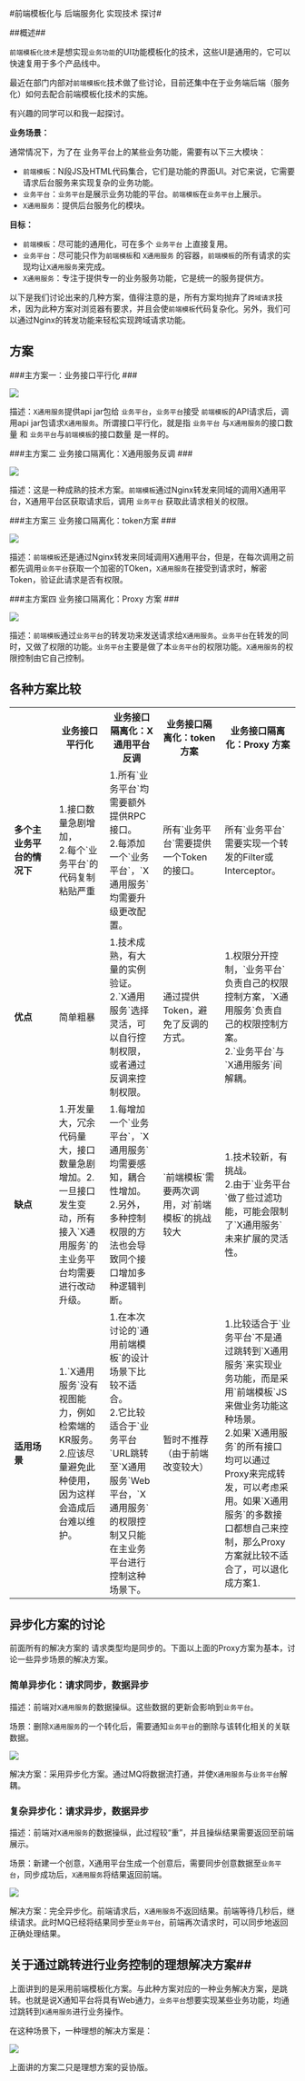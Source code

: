 
#前端模板化与 后端服务化 实现技术 探讨#

##概述##

`前端模板化技术`是想实现`业务功能`的UI功能模板化的技术，这些UI是通用的，它可以快速复用于多个产品线中。

最近在部门内部对`前端模板化`技术做了些讨论，目前还集中在于业务端后端（服务化）如何去配合前端模板化技术的实施。

有兴趣的同学可以和我一起探讨。

**业务场景：**

通常情况下，为了在 业务平台上的某些业务功能，需要有以下三大模块：

- `前端模板`：N段JS及HTML代码集合，它们是功能的界面UI。对它来说，它需要请求后台服务来实现复杂的业务功能。
- `业务平台`：`业务平台`是展示业务功能的平台。`前端模板`在`业务平台`上展示。
- `X通用服务`：提供后台服务化的模块。

**目标：**

- `前端模板`：尽可能的通用化，可在多个 `业务平台` 上直接复用。
- `业务平台`：尽可能只作为`前端模板`和 `X通用服务` 的容器，`前端模板`的所有请求的实现均让`X通用服务`来完成。
- `X通用服务`：专注于提供专一的业务服务功能，它是统一的服务提供方。

以下是我们讨论出来的几种方案，值得注意的是，所有方案均抛弃了`跨域请求`技术，因为此种方案对浏览器有要求，并且会使`前端模板`代码复杂化。另外，我们可以通过Nginx的转发功能来轻松实现跨域请求功能。

## 方案 ##

###主方案一：业务接口平行化 ###

![](http://ww2.sinaimg.cn/bmiddle/60c9620fgw1ej42rnis6nj20gu09q3yu.jpg)

描述：`X通用服务`提供api jar包给 `业务平台`，`业务平台`接受 `前端模板`的API请求后，调用api jar包请求`X通用服务`。所谓接口平行化，就是指 `业务平台` 与`X通用服务`的接口数量 和 `业务平台`与`前端模板`的接口数量 是一样的。

###主方案二 业务接口隔离化：X通用服务反调 ###

![](http://ww3.sinaimg.cn/bmiddle/60c9620fgw1ej431a8sf8j20gp09j0t6.jpg)

描述：这是一种成熟的技术方案。`前端模板`通过Nginx转发来同域的调用X通用平台，X通用平台区获取请求后，调用 `业务平台` 获取此请求相关的权限。

###主方案三 业务接口隔离化：token方案 ###

![](http://ww4.sinaimg.cn/bmiddle/60c9620fgw1ej431ynhl6j20gp09j3yy.jpg)

描述：`前端模板`还是通过Nginx转发来同域调用X通用平台，但是，在每次调用之前都先调用`业务平台`获取一个加密的TOken，`X通用服务`在接受到请求时，解密Token，验证此请求是否有权限。

###主方案四 业务接口隔离化：Proxy 方案 ###

![](http://ww4.sinaimg.cn/bmiddle/60c9620fgw1ej432u2jiqj20mr048aad.jpg)

描述：`前端模板`通过`业务平台`的转发功来发送请求给`X通用服务`。`业务平台`在转发的同时，又做了权限的功能。`业务平台`主要是做了本`业务平台`的权限功能。`X通用服务`的权限控制由它自己控制。

## 各种方案比较 ##

<table border="0" cellspacing="0" cellpadding="0">
  	<tr>
	    <th></th>
	    <th>业务接口平行化</th>
		<th>业务接口隔离化：X通用平台反调</th>
		<th>业务接口隔离化：token方案</th>
		<th>业务接口隔离化：Proxy 方案</th>
	</tr>
	<tr>
		<td width="150px"><b>多个主业务平台的情况下</b></td>
		<td width="150px">1.接口数量急剧增加，<br/> 2.每个`业务平台`的代码复制粘贴严重</td>
		<td width="150px">1.所有`业务平台`均需要额外提供RPC接口。<br/> 2.每添加一个`业务平台`，`X通用服务`均需要升级更改配置。</td>
		<td width="150px">所有`业务平台`需要提供一个Token的接口。</td>
		<td width="150px">所有`业务平台`需要实现一个转发的Filter或Interceptor。</td>
	</tr>
	<tr>
		<td width="150px"><b>优点</b></td>
		<td width="150px">简单粗暴</td>
		<td width="150px">1.技术成熟，有大量的实例验证。<br/>2.`X通用服务`选择灵活，可以自行控制权限，或者通过反调来控制权限。</td>
		<td width="150px">通过提供Token，避免了反调的方式。</td>
		<td width="150px">1.权限分开控制，`业务平台`负责自己的权限控制方案，`X通用服务`负责自己的权限控制方案。<br/>2.`业务平台`与`X通用服务`间解耦。</td>
	</tr>
	<tr>
		<td width="150px"><b>缺点</b></td>
		<td width="150px">1.开发量大，冗余代码量大，接口数量急剧增加。2.一旦接口发生变动，所有接入`X通用服务`的主业务平台均需要进行改动升级。<br/></td>
		<td width="150px">1.每增加一个`业务平台`，`X通用服务`均需要感知，耦合性增加。<br/>2.另外，多种控制权限的方法也会导致同个接口增加多种逻辑判断。</td>
		<td width="150px">`前端模板`需要两次调用，对`前端模板`的挑战较大</td>
		<td width="150px">1.技术较新，有挑战。<br/>2.由于`业务平台`做了些过滤功能，可能会限制了`X通用服务`未来扩展的灵活性。</td>
	</tr>
	<tr>
		<td width="150px"><b>适用场景</b></td>
		<td width="150px">1.`X通用服务`没有视图能力，例如检索端的KR服务。<br/>2.应该尽量避免此种使用，因为这样会造成后台难以维护。</td>
		<td width="150px">1.在本次讨论的`通用前端模板`的设计场景下比较不适合。<br/>2.它比较适合于`业务平台`URL跳转至`X通用服务`Web平台，`X通用服务`的权限控制又只能在主业务平台进行控制这种场景下。</td>
		<td width="150px">暂时不推荐（由于前端改变较大）</td>
		<td width="150px">1.比较适合于`业务平台`不是通过跳转到`X通用服务`来实现业务功能，而是采用`前端模板`JS来做业务功能这种场景。<br/>2.如果`X通用服务`的所有接口均可以通过Proxy来完成转发，可以考虑采用。如果`X通用服务`的多数接口都想自己来控制，那么Proxy方案就比较不适合了，可以退化成方案1.</td>
	</tr>
</table>

## 异步化方案的讨论 ##

前面所有的解决方案的 请求类型均是同步的。下面以上面的Proxy方案为基本，讨论一些异步场景的解决方案。

### 简单异步化：请求同步，数据异步 ###

描述：前端对`X通用服务`的数据操纵。这些数据的更新会影响到`业务平台`。

场景：删除`X通用服务`的一个转化后，需要通知`业务平台`的删除与该转化相关的关联数据。

![](http://ww2.sinaimg.cn/bmiddle/60c9620fgw1ej437hgn5ij20mr0gk757.jpg)

解决方案：采用异步化方案。通过MQ将数据流打通，并使`X通用服务`与`业务平台`解耦。

### 复杂异步化：请求异步，数据异步  ###

描述：前端对`X通用服务`的数据操纵，此过程较“重”，并且操纵结果需要返回至前端展示。

场景：新建一个创意，X通用平台生成一个创意后，需要同步创意数据至`业务平台`，同步成功后，`X通用服务`将结果返回前端。

![](http://ww4.sinaimg.cn/bmiddle/60c9620fgw1eidesa6s4fj20mr0gk0to.jpg)

解决方案：完全异步化。前端请求后，`X通用服务`不返回结果。前端等待几秒后，继续请求。此时MQ已经将结果同步至`业务平台`，前端再次请求时，可以同步地返回正确处理结果。

## 关于通过跳转进行业务控制的理想解决方案##

上面讲到的是采用前端模板化方案。与此种方案对应的一种业务解决方案，是跳转。也就是说X通知平台将具有Web通力，`业务平台`想要实现某些业务功能，均通过跳转到`X通用服务`进行业务操作。

在这种场景下，一种理想的解决方案是：

![](http://ww2.sinaimg.cn/bmiddle/60c9620fgw1ej4389zl8dj20oe0mnjsl.jpg)

上面讲的方案二只是理想方案的妥协版。